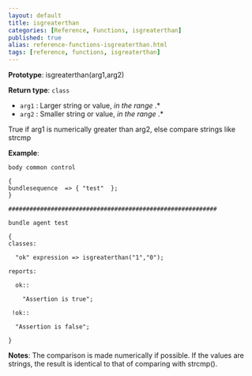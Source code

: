 ```yaml
---
layout: default
title: isgreaterthan
categories: [Reference, Functions, isgreaterthan]
published: true
alias: reference-functions-isgreaterthan.html
tags: [reference, functions, isgreaterthan]
---
```


**Prototype**: isgreaterthan(arg1,arg2) 

**Return type**: `class`

* `arg1` : Larger string or value, *in the range* .\*
* `arg2` : Smaller string or value, *in the range* .\*

True if arg1 is numerically greater than arg2, else compare strings like
strcmp

**Example**:

```cf3
body common control

{
bundlesequence  => { "test"  };
}

###########################################################

bundle agent test

{
classes:

  "ok" expression => isgreaterthan("1","0");

reports:

  ok::

    "Assertion is true";

 !ok::

  "Assertion is false";

}
```

**Notes**:
The comparison is made numerically if possible. If the values are
strings, the result is identical to that of comparing with strcmp().
